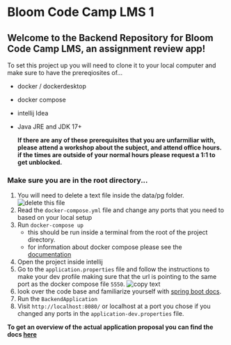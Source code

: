 # Bloom Code Camp LMS 1

## Welcome to the Backend Repository for Bloom Code Camp LMS, an assignment review app!

To set this project up you will need to clone it to your local computer and make sure to have the prereqiosites of...

- docker / dockerdesktop
- docker compose
- intellij Idea
- Java JRE and JDK 17+

  **If there are any of these prerequisites that you are unfarmiliar with, please attend a workshop about the subject, and attend office hours. if the times are outside of your normal hours please request a 1:1 to get unblocked.**

### Make sure you are in the root directory...

1. You will need to delete a text file inside the data/pg folder.
   ![delete this file](codecampdelete.png)
2. Read the `docker-compose.yml` file and change any ports that you need to based on your local setup
3. Run `docker-compose up`
   - this should be run inside a terminal from the root of the project directory.
   - for information about docker compose please see the [documentation](https://docs.docker.com/compose/)
4. Open the project inside intellij
5. Go to the `application.properties` file and follow the instructions to make your dev profile making sure that the url is pointing to the same port as the docker compose file `5550`.
   ![copy text](app-properties.png)
6. look over the code base and familiarize yourself with [spring boot docs](https://docs.spring.io/spring-boot/docs/current/reference/htmlsingle/).
7. Run the `BackendApplication`
8. Visit `http://localhost:8080/` or localhost at a port you chose if you changed any ports in the `application-dev.properties` file.

**To get an overview of the actual application proposal you can find the docs [here](documents/composition_document.md)**
